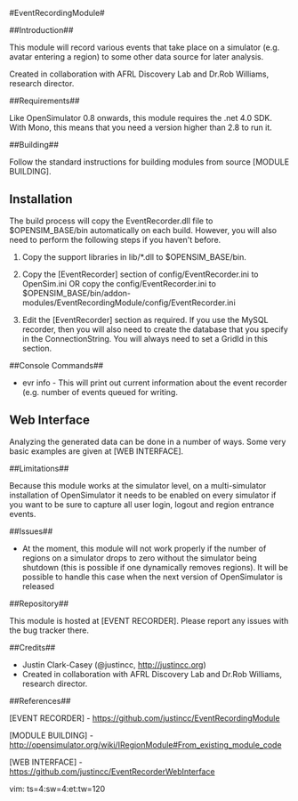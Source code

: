 #EventRecordingModule#

##Introduction##

This module will record various events that take place on a simulator (e.g.  avatar entering a region) to some other
data source for later analysis.

Created in collaboration with AFRL Discovery Lab and Dr.Rob Williams, research director.

##Requirements##

Like OpenSimulator 0.8 onwards, this module requires the .net 4.0 SDK.  With Mono, this means that you need a version
higher than 2.8 to run it.

##Building##

Follow the standard instructions for building modules from source [MODULE BUILDING].

## Installation

The build process will copy the EventRecorder.dll file to $OPENSIM_BASE/bin automatically on each build.  However, you
will also need to perform the following steps if you haven't before.

1.  Copy the support libraries in lib/*.dll to $OPENSIM_BASE/bin.  

2.  Copy the [EventRecorder] section of config/EventRecorder.ini to OpenSim.ini OR copy the config/EventRecorder.ini to
$OPENSIM_BASE/bin/addon-modules/EventRecordingModule/config/EventRecorder.ini 

3.  Edit the [EventRecorder] section as required.  If you use the MySQL recorder, then you will also need to create the
database that you specify in the ConnectionString.  You will always need to set a GridId in this section.

##Console Commands##

* evr info - This will print out current information about the event recorder (e.g. number of events queued for writing.

## Web Interface ##

Analyzing the generated data can be done in a number of ways.  Some very basic examples are given at [WEB INTERFACE].

##Limitations##

Because this module works at the simulator level, on a multi-simulator installation of OpenSimulator it needs to be
enabled on every simulator if you want to be sure to capture all user login, logout and region entrance events.

##Issues##

* At the moment, this module will not work properly if the number of regions on a simulator drops to zero without
the simulator being shutdown (this is possible if one dynamically removes regions).  It will be possible to handle this
case when the next version of OpenSimulator is released

##Repository##

This module is hosted at [EVENT RECORDER].  Please report any issues with the bug tracker there.

##Credits##

* Justin Clark-Casey (@justincc, http://justincc.org) 
* Created in collaboration with AFRL Discovery Lab and Dr.Rob Williams, research director.

##References##

[EVENT RECORDER] - https://github.com/justincc/EventRecordingModule

[MODULE BUILDING] - http://opensimulator.org/wiki/IRegionModule#From_existing_module_code

[WEB INTERFACE] - https://github.com/justincc/EventRecorderWebInterface

vim: ts=4:sw=4:et:tw=120
